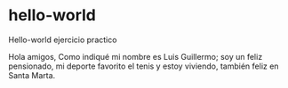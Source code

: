 # hello-world
Hello-world ejercicio practico

Hola amigos,
Como indiqué mi nombre es Luis Guillermo; soy un feliz pensionado, mi deporte favorito el tenis y estoy viviendo, también feliz en Santa Marta.
